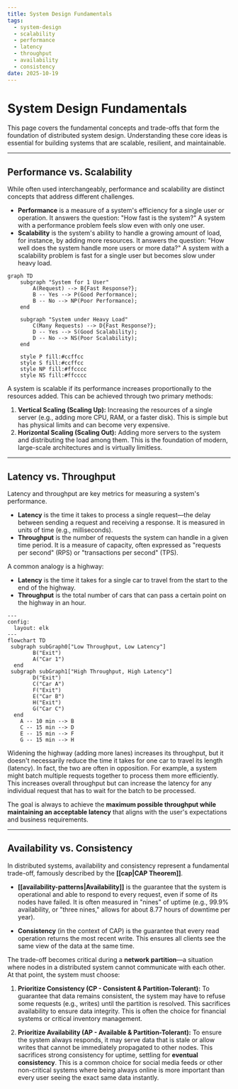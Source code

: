 ```yaml
---
title: System Design Fundamentals
tags:
  - system-design
  - scalability
  - performance
  - latency
  - throughput
  - availability
  - consistency
date: 2025-10-19
---
```


# System Design Fundamentals

This page covers the fundamental concepts and trade-offs that form the foundation of distributed system design. Understanding these core ideas is essential for building systems that are scalable, resilient, and maintainable.

---

## Performance vs. Scalability

While often used interchangeably, performance and scalability are distinct concepts that address different challenges.

*   **Performance** is a measure of a system's efficiency for a single user or operation. It answers the question: "How fast is the system?" A system with a performance problem feels slow even with only one user.
*   **Scalability** is the system's ability to handle a growing amount of load, for instance, by adding more resources. It answers the question: "How well does the system handle more users or more data?" A system with a scalability problem is fast for a single user but becomes slow under heavy load.

```mermaid
graph TD
    subgraph "System for 1 User"
        A(Request) --> B{Fast Response?};
        B -- Yes --> P(Good Performance);
        B -- No --> NP(Poor Performance);
    end

    subgraph "System under Heavy Load"
        C(Many Requests) --> D{Fast Response?};
        D -- Yes --> S(Good Scalability);
        D -- No --> NS(Poor Scalability);
    end

    style P fill:#ccffcc
    style S fill:#ccffcc
    style NP fill:#ffcccc
    style NS fill:#ffcccc
```

A system is scalable if its performance increases proportionally to the resources added. This can be achieved through two primary methods:

1.  **Vertical Scaling (Scaling Up):** Increasing the resources of a single server (e.g., adding more CPU, RAM, or a faster disk). This is simple but has physical limits and can become very expensive.
2.  **Horizontal Scaling (Scaling Out):** Adding more servers to the system and distributing the load among them. This is the foundation of modern, large-scale architectures and is virtually limitless.

---

## Latency vs. Throughput

Latency and throughput are key metrics for measuring a system's performance.

*   **Latency** is the time it takes to process a single request—the delay between sending a request and receiving a response. It is measured in units of time (e.g., milliseconds).
*   **Throughput** is the number of requests the system can handle in a given time period. It is a measure of capacity, often expressed as "requests per second" (RPS) or "transactions per second" (TPS).

A common analogy is a highway:
*   **Latency** is the time it takes for a single car to travel from the start to the end of the highway.
*   **Throughput** is the total number of cars that can pass a certain point on the highway in an hour.

```mermaid
---
config:
  layout: elk
---
flowchart TD
 subgraph subGraph0["Low Throughput, Low Latency"]
        B("Exit")
        A("Car 1")
  end
 subgraph subGraph1["High Throughput, High Latency"]
        D("Exit")
        C("Car A")
        F("Exit")
        E("Car B")
        H("Exit")
        G("Car C")
  end
    A -- 10 min --> B
    C -- 15 min --> D
    E -- 15 min --> F
    G -- 15 min --> H
```

Widening the highway (adding more lanes) increases its throughput, but it doesn't necessarily reduce the time it takes for one car to travel its length (latency). In fact, the two are often in opposition. For example, a system might batch multiple requests together to process them more efficiently. This increases overall throughput but can increase the latency for any individual request that has to wait for the batch to be processed.

The goal is always to achieve the **maximum possible throughput while maintaining an acceptable latency** that aligns with the user's expectations and business requirements.

---

## Availability vs. Consistency

In distributed systems, availability and consistency represent a fundamental trade-off, famously described by the **[[cap|CAP Theorem]]**.

*   **[[availability-patterns|Availability]]** is the guarantee that the system is operational and able to respond to every request, even if some of its nodes have failed. It is often measured in "nines" of uptime (e.g., 99.9% availability, or "three nines," allows for about 8.77 hours of downtime per year).

*   **Consistency** (in the context of CAP) is the guarantee that every read operation returns the most recent write. This ensures all clients see the same view of the data at the same time.

The trade-off becomes critical during a **network partition**—a situation where nodes in a distributed system cannot communicate with each other. At that point, the system must choose:

1.  **Prioritize Consistency (CP - Consistent & Partition-Tolerant):** To guarantee that data remains consistent, the system may have to refuse some requests (e.g., writes) until the partition is resolved. This sacrifices availability to ensure data integrity. This is often the choice for financial systems or critical inventory management.

2.  **Prioritize Availability (AP - Available & Partition-Tolerant):** To ensure the system always responds, it may serve data that is stale or allow writes that cannot be immediately propagated to other nodes. This sacrifices strong consistency for uptime, settling for **eventual consistency**. This is a common choice for social media feeds or other non-critical systems where being always online is more important than every user seeing the exact same data instantly.

